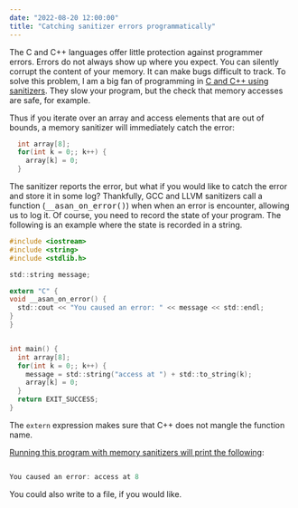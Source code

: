 ```yaml
---
date: "2022-08-20 12:00:00"
title: "Catching sanitizer errors programmatically"
---
```




The C and C++ languages offer little protection against programmer errors. Errors do not always show up where you expect. You can silently corrupt the content of your memory. It can make bugs difficult to track. To solve this problem, I am a big fan of programming in [C and C++ using sanitizers](/lemire/blog/2016/04/20/no-more-leaks-with-sanitize-flags-in-gcc-and-clang/). They slow your program, but the check that memory accesses are safe, for example.

Thus if you iterate over an array and access elements that are out of bounds, a memory sanitizer will immediately catch the error:
```C
  int array[8];
  for(int k = 0;; k++) {
    array[k] = 0;
  }
```


The sanitizer reports the error, but what if you would like to catch the error and store it in some log? Thankfully, GCC and LLVM sanitizers call a function (<tt>__asan_on_error()</tt>) when when an error is encounter, allowing us to log it. Of course, you need to record the state of your program. The following is an example where the state is recorded in a string.
```C
#include <iostream>
#include <string>
#include <stdlib.h>

std::string message;

extern "C" {
void __asan_on_error() {
  std::cout << "You caused an error: " << message << std::endl;
}
}


int main() {
  int array[8];
  for(int k = 0;; k++) {
    message = std::string("access at ") + std::to_string(k);
    array[k] = 0;
  }
  return EXIT_SUCCESS;
}
```


The `extern` expression makes sure that C++ does not mangle the function name.

[Running this program with memory sanitizers will print the following](https://github.com/lemire/Code-used-on-Daniel-Lemire-s-blog/tree/master/2022/08):
```C

You caused an error: access at 8
```


You could also write to a file, if you would like.

